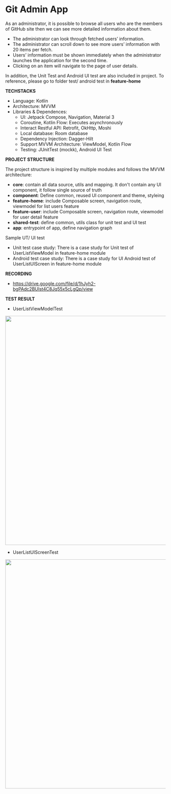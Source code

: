 # **Git Admin App**
As an administrator, it is possible to browse all users who are the members of
GitHub site then we can see more detailed information about them.
- The administrator can look through fetched users’ information.
- The administrator can scroll down to see more users’ information with 20
items per fetch.
- Users’ information must be shown immediately when the administrator
launches the application for the second time.
- Clicking on an item will navigate to the page of user details.


In addition, the Unit Test and Android UI test are also included in project. To reference, please go to folder test/ android test in **feature-home**

**TECHSTACKS**

- Language: Kotlin
- Architecture: MVVM
- Libraries & Dependences: 
    - UI: Jetpack Compose, Navigation, Material 3
    - Coroutine, Kotlin Flow: Executes asynchronously
    - Interact Restful API: Retrofit, OkHttp, Moshi
    - Local database: Room database
    - Dependency Injection: Dagger-Hilt
    - Support MVVM Architecture: ViewModel, Kotlin Flow
    - Testing: JUnitTest (mockk), Android UI Test

**PROJECT STRUCTURE**

The project structure is inspired by multiple modules and follows the MVVM architecture:

- **core**: contain all data source, utils and mapping. It don't contain any UI component, it follow single source of truth
- **component**: Define common, reused UI component and theme, styleing
- **feature-home**: include Composable screen, navigation route, viewmodel for list users feature
- **feature-user**: include Composable screen, navigation route, viewmodel for user detail feature
- **shared-test**: define common, utils class for unit test and UI test
- **app**: entrypoint of app, define navigation graph

Sample UT/ UI test
- Unit test case study: There is a case study for Unit test of UserListViewModel in feature-home module
- Android test case study: There is a case study for UI Android test of UserListUIScreen in feature-home module
    
**RECORDING**
- https://drive.google.com/file/d/1hJyh2-bgPAdc2BUIst4C8Jq55x5cLgQp/view

**TEST RESULT**

- UserListViewModelTest

<img width="720" src="https://github.com/user-attachments/assets/ed2aa404-02ff-43cc-82fa-79b12355ae53">

- UserListUIScreenTest

<img width="720" src="https://github.com/user-attachments/assets/139f60e5-501e-409c-a701-0edbece92757">

